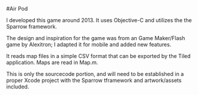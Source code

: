 #Air Pod

I developed this game around 2013. It uses Objective-C and utilizes the the Sparrow framework.

The design and inspiration for the game was from an Game Maker/Flash game by Alexitron; I adapted it for mobile and added new features.

It reads map files in a simple CSV format that can be exported by the Tiled application. Maps are read in Map.m.

This is only the sourcecode portion, and will need to be established in a proper Xcode project with the Sparrow tframework and artwork/assets included.
